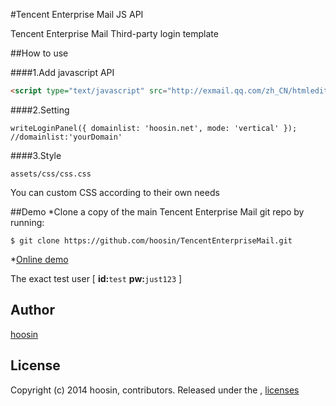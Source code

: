 #Tencent Enterprise Mail JS API
 
Tencent Enterprise Mail Third-party login template

##How to use

####1.Add javascript API
```html
<script type="text/javascript" src="http://exmail.qq.com/zh_CN/htmledition/js_biz/outerlogin.js" charset="gb18030"></script>
```

####2.Setting 
```JS
writeLoginPanel({ domainlist: 'hoosin.net', mode: 'vertical' });  //domainlist:'yourDomain'
```

####3.Style
```
assets/css/css.css
```

You can custom CSS according to their own needs


##Demo
*Clone a copy of the main Tencent Enterprise Mail git repo by running:

```
$ git clone https://github.com/hoosin/TencentEnterpriseMail.git
```

*[Online demo](http://hoosin.github.io/TencentEnterpriseMail/)

The exact test user [ **id:**```test``` **pw:**```just123``` ]

## Author
[hoosin](https://github.com/hoosin)

## License
Copyright (c) 2014 hoosin, contributors.
Released under the ,  [licenses](https://raw.githubusercontent.com/hoosin/TencentEnterpriseMail/master/LICENSE)
